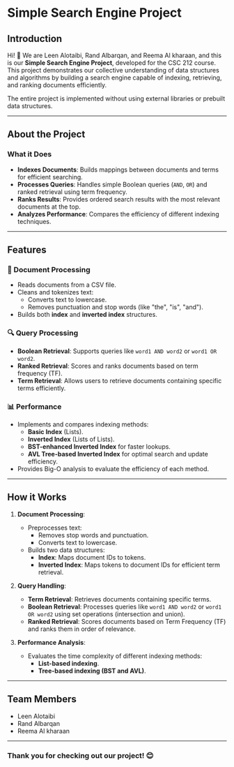 # Simple Search Engine Project

## Introduction

Hi! 👋 We are Leen Alotaibi, Rand Albarqan, and Reema Al kharaan, and this is our **Simple Search Engine Project**, developed for the CSC 212 course. This project demonstrates our collective understanding of data structures and algorithms by building a search engine capable of indexing, retrieving, and ranking documents efficiently. 

The entire project is implemented without using external libraries or prebuilt data structures.

---

## About the Project

### What it Does
- **Indexes Documents**: Builds mappings between documents and terms for efficient searching.
- **Processes Queries**: Handles simple Boolean queries (`AND`, `OR`) and ranked retrieval using term frequency.
- **Ranks Results**: Provides ordered search results with the most relevant documents at the top.
- **Analyzes Performance**: Compares the efficiency of different indexing techniques.

---

## Features

### 📄 Document Processing
- Reads documents from a CSV file.
- Cleans and tokenizes text:
  - Converts text to lowercase.
  - Removes punctuation and stop words (like "the", "is", "and").
- Builds both **index** and **inverted index** structures.

### 🔍 Query Processing
- **Boolean Retrieval**: Supports queries like `word1 AND word2` or `word1 OR word2`.
- **Ranked Retrieval**: Scores and ranks documents based on term frequency (TF).
- **Term Retrieval**: Allows users to retrieve documents containing specific terms efficiently.

### 📊 Performance
- Implements and compares indexing methods:
  - **Basic Index** (Lists).
  - **Inverted Index** (Lists of Lists).
  - **BST-enhanced Inverted Index** for faster lookups.
  - **AVL Tree-based Inverted Index** for optimal search and update efficiency.
- Provides Big-O analysis to evaluate the efficiency of each method.

---

## How it Works

1. **Document Processing**:
   - Preprocesses text:
     - Removes stop words and punctuation.
     - Converts text to lowercase.
   - Builds two data structures:
     - **Index**: Maps document IDs to tokens.
     - **Inverted Index**: Maps tokens to document IDs for efficient term retrieval.
   
2. **Query Handling**:
   - **Term Retrieval**: Retrieves documents containing specific terms.
   - **Boolean Retrieval**: Processes queries like `word1 AND word2` or `word1 OR word2` using set operations (intersection and union).
   - **Ranked Retrieval**: Scores documents based on Term Frequency (TF) and ranks them in order of relevance.

3. **Performance Analysis**:
   - Evaluates the time complexity of different indexing methods:
     - **List-based indexing**.
     - **Tree-based indexing (BST and AVL)**.
   
---

## Team Members

- Leen Alotaibi
- Rand Albarqan
- Reema Al kharaan

---

### Thank you for checking out our project! 😊 
